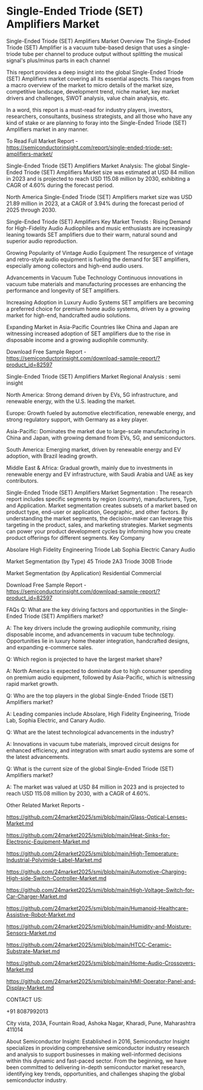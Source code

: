 <h1>Single-Ended Triode (SET) Amplifiers Market</h1>
Single-Ended Triode (SET) Amplifiers Market Overview
The Single-Ended Triode (SET) Amplifier is a vacuum tube-based design that uses a single-triode tube per channel to produce output without splitting the musical signal's plus/minus parts in each channel

This report provides a deep insight into the global Single-Ended Triode (SET) Amplifiers market covering all its essential aspects. This ranges from a macro overview of the market to micro details of the market size, competitive landscape, development trend, niche market, key market drivers and challenges, SWOT analysis, value chain analysis, etc.

In a word, this report is a must-read for industry players, investors, researchers, consultants, business strategists, and all those who have any kind of stake or are planning to foray into the Single-Ended Triode (SET) Amplifiers market in any manner.

To Read Full Market Report -
https://semiconductorinsight.com/report/single-ended-triode-set-amplifiers-market/

Single-Ended Triode (SET) Amplifiers Market Analysis:
The global Single-Ended Triode (SET) Amplifiers Market size was estimated at USD 84 million in 2023 and is projected to reach USD 115.08 million by 2030, exhibiting a CAGR of 4.60% during the forecast period.

North America Single-Ended Triode (SET) Amplifiers market size was USD 21.89 million in 2023, at a CAGR of 3.94% during the forecast period of 2025 through 2030.

Single-Ended Triode (SET) Amplifiers Key Market Trends :
Rising Demand for High-Fidelity Audio
Audiophiles and music enthusiasts are increasingly leaning towards SET amplifiers due to their warm, natural sound and superior audio reproduction.

Growing Popularity of Vintage Audio Equipment
The resurgence of vintage and retro-style audio equipment is fueling the demand for SET amplifiers, especially among collectors and high-end audio users.

Advancements in Vacuum Tube Technology
Continuous innovations in vacuum tube materials and manufacturing processes are enhancing the performance and longevity of SET amplifiers.

Increasing Adoption in Luxury Audio Systems
SET amplifiers are becoming a preferred choice for premium home audio systems, driven by a growing market for high-end, handcrafted audio solutions.

Expanding Market in Asia-Pacific
Countries like China and Japan are witnessing increased adoption of SET amplifiers due to the rise in disposable income and a growing audiophile community.

Download Free Sample Report -
https://semiconductorinsight.com/download-sample-report/?product_id=82597

Single-Ended Triode (SET) Amplifiers Market Regional Analysis :
semi insight

North America:
Strong demand driven by EVs, 5G infrastructure, and renewable energy, with the U.S. leading the market.

Europe:
Growth fueled by automotive electrification, renewable energy, and strong regulatory support, with Germany as a key player.

Asia-Pacific:
Dominates the market due to large-scale manufacturing in China and Japan, with growing demand from EVs, 5G, and semiconductors.

South America:
Emerging market, driven by renewable energy and EV adoption, with Brazil leading growth.

Middle East & Africa:
Gradual growth, mainly due to investments in renewable energy and EV infrastructure, with Saudi Arabia and UAE as key contributors.

Single-Ended Triode (SET) Amplifiers Market Segmentation :
The research report includes specific segments by region (country), manufacturers, Type, and Application. Market segmentation creates subsets of a market based on product type, end-user or application, Geographic, and other factors. By understanding the market segments, the decision-maker can leverage this targeting in the product, sales, and marketing strategies. Market segments can power your product development cycles by informing how you create product offerings for different segments.
Key Company

Absolare
High Fidelity Engineering
Triode Lab
Sophia Electric
Canary Audio

Market Segmentation (by Type)
45 Triode
2A3 Triode
300B Triode

Market Segmentation (by Application)
Residential
Commercial

Download Free Sample Report -
https://semiconductorinsight.com/download-sample-report/?product_id=82597

FAQs
Q: What are the key driving factors and opportunities in the Single-Ended Triode (SET) Amplifiers market?

A: The key drivers include the growing audiophile community, rising disposable income, and advancements in vacuum tube technology. Opportunities lie in luxury home theater integration, handcrafted designs, and expanding e-commerce sales.

Q: Which region is projected to have the largest market share?

A: North America is expected to dominate due to high consumer spending on premium audio equipment, followed by Asia-Pacific, which is witnessing rapid market growth.

Q: Who are the top players in the global Single-Ended Triode (SET) Amplifiers market?

A: Leading companies include Absolare, High Fidelity Engineering, Triode Lab, Sophia Electric, and Canary Audio.

Q: What are the latest technological advancements in the industry?

A: Innovations in vacuum tube materials, improved circuit designs for enhanced efficiency, and integration with smart audio systems are some of the latest advancements.

Q: What is the current size of the global Single-Ended Triode (SET) Amplifiers market?

A: The market was valued at USD 84 million in 2023 and is projected to reach USD 115.08 million by 2030, with a CAGR of 4.60%.

Other Related Market Reports -

https://github.com/24market2025/smi/blob/main/Glass-Optical-Lenses-Market.md

https://github.com/24market2025/smi/blob/main/Heat-Sinks-for-Electronic-Equipment-Market.md

https://github.com/24market2025/smi/blob/main/High-Temperature-Industrial-Polyimide-Label-Market.md

https://github.com/24market2025/smi/blob/main/Automotive-Charging-High-side-Switch-Controller-Market.md

https://github.com/24market2025/smi/blob/main/High-Voltage-Switch-for-Car-Charger-Market.md

https://github.com/24market2025/smi/blob/main/Humanoid-Healthcare-Assistive-Robot-Market.md

https://github.com/24market2025/smi/blob/main/Humidity-and-Moisture-Sensors-Market.md

https://github.com/24market2025/smi/blob/main/HTCC-Ceramic-Substrate-Market.md

https://github.com/24market2025/smi/blob/main/Home-Audio-Crossovers-Market.md

https://github.com/24market2025/smi/blob/main/HMI-Operator-Panel-and-Display-Market.md

CONTACT US:

+91 8087992013

City vista, 203A, Fountain Road, Ashoka Nagar, Kharadi, Pune, Maharashtra 411014

About Semiconductor Insight:
Established in 2016, Semiconductor Insight specializes in providing comprehensive semiconductor industry research and analysis to support businesses in making well-informed decisions within this dynamic and fast-paced sector. From the beginning, we have been committed to delivering in-depth semiconductor market research, identifying key trends, opportunities, and challenges shaping the global semiconductor industry.
